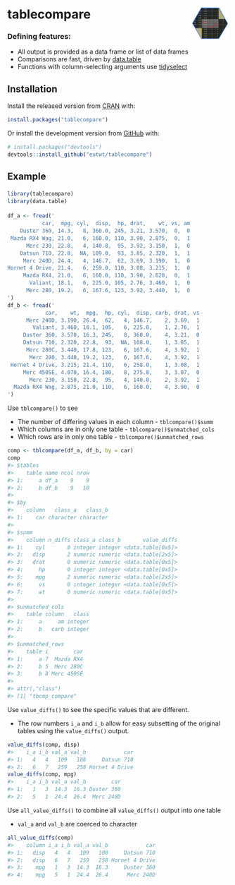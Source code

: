 
<!-- README.md is generated from README.Rmd. Please edit that file -->

# tablecompare <img id="logo" src="man/figures/logo.png" align="right" width="17%" height="17%" />

<!-- badges: start -->
<!-- badges: end -->

### Defining features:

-   All output is provided as a data frame or list of data frames
-   Comparisons are fast, driven by
    [data.table](https://rdatatable.gitlab.io/data.table/)
-   Functions with column-selecting arguments use
    [tidyselect](https://tidyselect.r-lib.org/)

## Installation

Install the released version from [CRAN](https://CRAN.R-project.org)
with:

``` r
install.packages("tablecompare")
```

Or install the development version from [GitHub](https://github.com/)
with:

``` r
# install.packages("devtools")
devtools::install_github("eutwt/tablecompare")
```

## Example

``` r
library(tablecompare)
library(data.table)

df_a <- fread('
           car,  mpg, cyl,  disp,  hp, drat,    wt, vs, am
    Duster 360, 14.3,   8, 360.0, 245, 3.21, 3.570,  0,  0
 Mazda RX4 Wag, 21.0,   6, 160.0, 110, 3.90, 2.875,  0,  1
      Merc 230, 22.8,   4, 140.8,  95, 3.92, 3.150,  1,  0
    Datsun 710, 22.8,  NA, 109.0,  93, 3.85, 2.320,  1,  1
     Merc 240D, 24.4,   4, 146.7,  62, 3.69, 3.190,  1,  0
Hornet 4 Drive, 21.4,   6, 259.0, 110, 3.08, 3.215,  1,  0
     Mazda RX4, 21.0,   6, 160.0, 110, 3.90, 2.620,  0,  1
       Valiant, 18.1,   6, 225.0, 105, 2.76, 3.460,  1,  0
      Merc 280, 19.2,   6, 167.6, 123, 3.92, 3.440,  1,  0
')
df_b <- fread('
            car,    wt,  mpg,  hp, cyl,  disp, carb, drat, vs
      Merc 240D, 3.190, 26.4,  62,   4, 146.7,    2, 3.69,  1
        Valiant, 3.460, 18.1, 105,   6, 225.0,    1, 2.76,  1
     Duster 360, 3.570, 16.3, 245,   8, 360.0,    4, 3.21,  0
     Datsun 710, 2.320, 22.8,  93,  NA, 108.0,    1, 3.85,  1
      Merc 280C, 3.440, 17.8, 123,   6, 167.6,    4, 3.92,  1
       Merc 280, 3.440, 19.2, 123,   6, 167.6,    4, 3.92,  1
 Hornet 4 Drive, 3.215, 21.4, 110,   6, 258.0,    1, 3.08,  1
     Merc 450SE, 4.070, 16.4, 180,   8, 275.8,    3, 3.07,  0
       Merc 230, 3.150, 22.8,  95,   4, 140.8,    2, 3.92,  1
  Mazda RX4 Wag, 2.875, 21.0, 110,   6, 160.0,    4, 3.90,  0
')
```

Use `tblcompare()` to see

-   The number of differing values in each column - `tblcompare()$summ`
-   Which columns are in only one table - `tblcompare()$unmatched_cols`
-   Which rows are in only one table - `tblcompare()$unmatched_rows`

``` r
comp <- tblcompare(df_a, df_b, by = car)
comp
#> $tables
#>    table name ncol nrow
#> 1:     a df_a    9    9
#> 2:     b df_b    9   10
#> 
#> $by
#>    column   class_a   class_b
#> 1:    car character character
#> 
#> $summ
#>    column n_diffs class_a class_b       value_diffs
#> 1:    cyl       0 integer integer <data.table[0x5]>
#> 2:   disp       2 numeric numeric <data.table[2x5]>
#> 3:   drat       0 numeric numeric <data.table[0x5]>
#> 4:     hp       0 integer integer <data.table[0x5]>
#> 5:    mpg       2 numeric numeric <data.table[2x5]>
#> 6:     vs       0 integer integer <data.table[0x5]>
#> 7:     wt       0 numeric numeric <data.table[0x5]>
#> 
#> $unmatched_cols
#>    table column   class
#> 1:     a     am integer
#> 2:     b   carb integer
#> 
#> $unmatched_rows
#>    table i        car
#> 1:     a 7  Mazda RX4
#> 2:     b 5  Merc 280C
#> 3:     b 8 Merc 450SE
#> 
#> attr(,"class")
#> [1] "tbcmp_compare"
```

Use `value_diffs()` to see the specific values that are different.

-   The row numbers `i_a` and `i_b` allow for easy subsetting of the
    original tables using the `value_diffs()` output.

``` r
value_diffs(comp, disp)
#>    i_a i_b val_a val_b            car
#> 1:   4   4   109   108     Datsun 710
#> 2:   6   7   259   258 Hornet 4 Drive
value_diffs(comp, mpg)
#>    i_a i_b val_a val_b        car
#> 1:   1   3  14.3  16.3 Duster 360
#> 2:   5   1  24.4  26.4  Merc 240D
```

Use `all_value_diffs()` to combine all `value_diffs()` output into one
table

-   `val_a` and `val_b` are coerced to character

``` r
all_value_diffs(comp)
#>    column i_a i_b val_a val_b            car
#> 1:   disp   4   4   109   108     Datsun 710
#> 2:   disp   6   7   259   258 Hornet 4 Drive
#> 3:    mpg   1   3  14.3  16.3     Duster 360
#> 4:    mpg   5   1  24.4  26.4      Merc 240D
```
